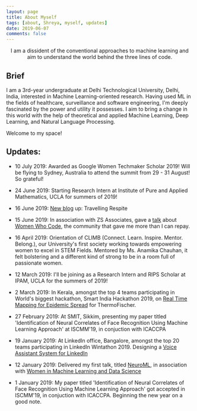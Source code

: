 ```yaml
---
layout: page
title: About Myself
tags: [about, Shreya, myself, updates]
date: 2019-06-07
comments: false
---
```

    
<center>I am a dissident of the conventional approaches to machine learning and aim to understand the world behind the three lines of code.</center>
<!-- <center><a href="http://ShreyaGupta08.github.io"><b>I</b></a> am a third year undergrauate at Delhi Technological University, Delhi, India. Welcome to my space.</center> -->

## Brief 
I am a 3rd-year undergraduate at Delhi Technological University, Delhi, India, interested in Machine Learning-oriented research. Having used ML in the fields of healthcare, surveillance and software engineering, I'm deeply fascinated by the power and utility it possesses. I aim to bring a change in this world with the help of theoretical and applied Machine Learning, Deep Learning, and Natural Language Processing. 

Welcome to my space!

## Updates:

* 10 July 2019: Awarded as Google Women Techmaker Scholar 2019! Will be flying to Sydney, Australia to attend the summit from 29 - 31 August! So grateful!

* 24 June 2019: Starting Research Intern at Institute of Pure and Applied Mathematics, UCLA for summers of 2019!

* 16 June 2019: [New blog](https://shreyagupta08.github.io/respite/) up: Travelling Respite 

* 15 June 2019: In association with ZS Associates, gave a [talk](https://bit.ly/2Ija5pk) about [Women Who Code](https://womenwhocode.com), the community that gave me more than I can repay.

* 16 April 2019: Orientation of CLIMB (Connect. Learn. Inspire. Mentor. Belong.), our University's first society working towards empowering women to excel in STEM Fields. Mentored by Ms. Anamika Chauhan, it felt bolstering and a different kind of strong to be in a room full of passionate women. 

* 12 March 2019: I'll be joining as a Research Intern and RIPS Scholar at IPAM, UCLA for the summers of 2019!

* 2 March 2019: In Kerala, amongst the top 4 teams participating in World's biggest hackathon, Smart India Hackathon 2019, on [Real Time Mapping for Epidemic Spread](https://github.com/ShreyaGupta08/Epidemic-Spread-SIH) for ThermoFischer.

* 27 February 2019: At SMIT, Sikkim, presenting my paper titled 'Identification of Neural Correlates of Face Recognition Using Machine Learning Approach' at ISCMM'19, in conjuction with ICACCPA

* 19 January 2019: At LinkedIn office, Bangalore, amongst the top 20 teams participating in LinkedIn Wintathon 2019. Designing a [Voice Assistant System for LinkedIn](https://github.com/ShreyaGupta08/Voice-Assistant-LinkedIn)

* 12 January 2019: Delivered my first talk, titled [NeuroML](https://bit.ly/2IKafVB), in association with [Women in Machine Learning and Data Science](https://www.facebook.com/delhiwimlds) 

* 1 January 2019: My paper titled 'Identification of Neural Correlates of Face Recognition Using Machine Learning Approach' got accepted in ISCMM'19, in conjuction with ICACCPA. Beginning the new year on a good note.

<!-- ## Preview

{% capture images %}
    https://cloud.githubusercontent.com/assets/754514/14509720/61c61058-01d6-11e6-93ab-0918515ecd56.png
    https://cloud.githubusercontent.com/assets/754514/14509716/61ac6c8e-01d6-11e6-879f-8308883de790.png
{% endcapture %}
{% include gallery images=images caption="Screenshots of Moon Theme" cols=2 %}

See a [live version of Moon](http://taylantatli.github.io/Moon) hosted on GitHub.

## Getting Started

To learn how to install and use this theme check out the [Setup Guide](http://taylantatli.me/Moon/moon-theme/) for more information.
      
[Install Moon](https://github.com/TaylanTatli/Moon){: .btn}
 -->
